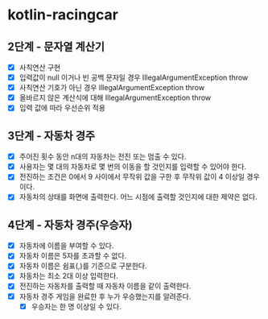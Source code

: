 # kotlin-racingcar

## 2단계 - 문자열 계산기

- [x] 사칙연산 구현
- [x] 입력값이 null 이거나 빈 공백 문자일 경우 IllegalArgumentException throw
- [x] 사칙연산 기호가 아닌 경우 IllegalArgumentException throw
- [x] 올바르지 않은 계산식에 대해 IllegalArgumentException throw
- [x] 입력 값에 따라 우선순위 적용

## 3단계 - 자동차 경주

- [x] 주어진 횟수 동안 n대의 자동차는 전진 또는 멈출 수 있다.
- [x] 사용자는 몇 대의 자동차로 몇 번의 이동을 할 것인지를 입력할 수 있어야 한다.
- [x] 전진하는 조건은 0에서 9 사이에서 무작위 값을 구한 후 무작위 값이 4 이상일 경우이다.
- [x] 자동차의 상태를 화면에 출력한다. 어느 시점에 출력할 것인지에 대한 제약은 없다.

## 4단계 - 자동차 경주(우승자)

- [x] 자동차에 이름을 부여할 수 있다.
- [x] 자동차 이름은 5자를 초과할 수 없다.
- [x] 자동차 이름은 쉼표(,)를 기준으로 구분한다.
- [x] 자동차는 최소 2대 이상 입력한다.
- [x] 전진하는 자동차를 출력할 때 자동차 이름을 같이 출력한다.
- [x] 자동차 경주 게임을 완료한 후 누가 우승했는지를 알려준다.
    - [x] 우승자는 한 명 이상일 수 있다.